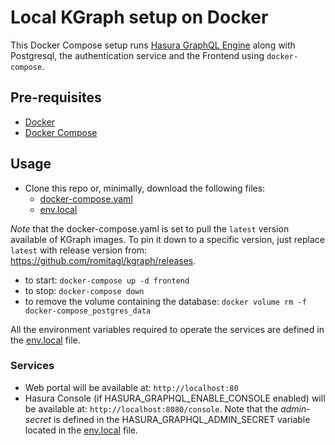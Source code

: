 # Local KGraph setup on Docker

This Docker Compose setup runs [Hasura GraphQL Engine](https://github.com/hasura/graphql-engine) along with Postgresql, the authentication service and the Frontend using `docker-compose`.

## Pre-requisites

- [Docker](https://docs.docker.com/install/)
- [Docker Compose](https://docs.docker.com/compose/install/)

## Usage

- Clone this repo or, minimally, download the following files:
  - [docker-compose.yaml](./docker-compose.yaml)
  - [env.local](./env.local)

*Note* that the docker-compose.yaml is set to pull the `latest` version available of KGraph images. To pin it down to a specific version, just replace `latest` with release version from: <https://github.com/romitagl/kgraph/releases>.

- to start: `docker-compose up -d frontend`
- to stop: `docker-compose down`
- to remove the volume containing the database: `docker volume rm -f docker-compose_postgres_data`

All the environment variables required to operate the services are defined in the [env.local](./env.local) file.

### Services

- Web portal will be available at: `http://localhost:80`
- Hasura Console (if HASURA_GRAPHQL_ENABLE_CONSOLE enabled) will be available at: `http://localhost:8080/console`. Note that the *admin-secret* is defined in the HASURA_GRAPHQL_ADMIN_SECRET variable located in the [env.local](./env.local) file.
